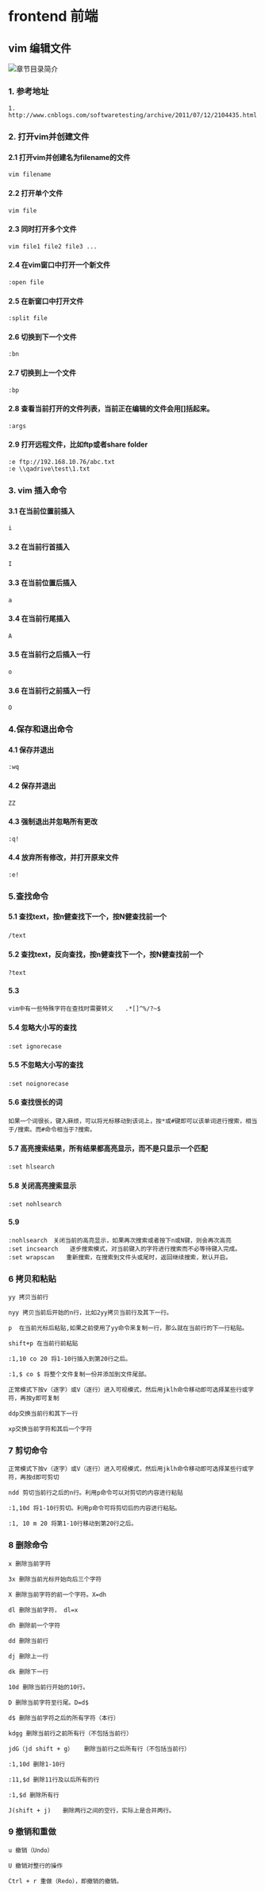 # frontend 前端
## vim 编辑文件
![章节目录简介](http://www.denglm.com/images/backtotop.png)

### 1. 参考地址

    1. http://www.cnblogs.com/softwaretesting/archive/2011/07/12/2104435.html

### 2. 打开vim并创建文件

#### 2.1 打开vim并创建名为filename的文件

    vim filename

#### 2.2 打开单个文件

    vim file

#### 2.3 同时打开多个文件

    vim file1 file2 file3 ...

#### 2.4 在vim窗口中打开一个新文件

    :open file

#### 2.5 在新窗口中打开文件

    :split file

#### 2.6 切换到下一个文件

    :bn

#### 2.7 切换到上一个文件

    :bp

#### 2.8 查看当前打开的文件列表，当前正在编辑的文件会用[]括起来。

    :args

#### 2.9 打开远程文件，比如ftp或者share folder

    :e ftp://192.168.10.76/abc.txt
    :e \\qadrive\test\1.txt

### 3. vim 插入命令
#### 3.1 在当前位置前插入

    i

#### 3.2 在当前行首插入

    I

#### 3.3 在当前位置后插入

    a

#### 3.4 在当前行尾插入

    A

#### 3.5 在当前行之后插入一行

    o

#### 3.6 在当前行之前插入一行

    O

### 4.保存和退出命令

#### 4.1 保存并退出

    :wq

#### 4.2 保存并退出

    ZZ

#### 4.3 强制退出并忽略所有更改

    :q!

#### 4.4 放弃所有修改，并打开原来文件

    :e!


### 5.查找命令

#### 5.1 查找text，按n健查找下一个，按N健查找前一个

    /text　　

#### 5.2 查找text，反向查找，按n健查找下一个，按N健查找前一个

    ?text　　

#### 5.3

    vim中有一些特殊字符在查找时需要转义　　.*[]^%/?~$

#### 5.4 忽略大小写的查找

    :set ignorecase　　

#### 5.5 不忽略大小写的查找

    :set noignorecase　　

#### 5.6 查找很长的词

    如果一个词很长，键入麻烦，可以将光标移动到该词上，按*或#键即可以该单词进行搜索，相当于/搜索。而#命令相当于?搜索。

#### 5.7 高亮搜索结果，所有结果都高亮显示，而不是只显示一个匹配

    :set hlsearch　　

#### 5.8 关闭高亮搜索显示

    :set nohlsearch　　

#### 5.9

    :nohlsearch　关闭当前的高亮显示，如果再次搜索或者按下n或N键，则会再次高亮
    :set incsearch　　逐步搜索模式，对当前键入的字符进行搜索而不必等待键入完成。
    :set wrapscan　　重新搜索，在搜索到文件头或尾时，返回继续搜索，默认开启。

### 6 拷贝和粘贴

    yy 拷贝当前行

    nyy 拷贝当前后开始的n行，比如2yy拷贝当前行及其下一行。

    p  在当前光标后粘贴,如果之前使用了yy命令来复制一行，那么就在当前行的下一行粘贴。

    shift+p 在当前行前粘贴

    :1,10 co 20 将1-10行插入到第20行之后。

    :1,$ co $ 将整个文件复制一份并添加到文件尾部。

    正常模式下按v（逐字）或V（逐行）进入可视模式，然后用jklh命令移动即可选择某些行或字符，再按y即可复制

    ddp交换当前行和其下一行

    xp交换当前字符和其后一个字符

### 7 剪切命令

    正常模式下按v（逐字）或V（逐行）进入可视模式，然后用jklh命令移动即可选择某些行或字符，再按d即可剪切

    ndd 剪切当前行之后的n行。利用p命令可以对剪切的内容进行粘贴

    :1,10d 将1-10行剪切。利用p命令可将剪切后的内容进行粘贴。

    :1, 10 m 20 将第1-10行移动到第20行之后。

### 8 删除命令

    x 删除当前字符

    3x 删除当前光标开始向后三个字符

    X 删除当前字符的前一个字符。X=dh

    dl 删除当前字符， dl=x

    dh 删除前一个字符

    dd 删除当前行

    dj 删除上一行

    dk 删除下一行

    10d 删除当前行开始的10行。

    D 删除当前字符至行尾。D=d$

    d$ 删除当前字符之后的所有字符（本行）

    kdgg 删除当前行之前所有行（不包括当前行）

    jdG（jd shift + g）   删除当前行之后所有行（不包括当前行）

    :1,10d 删除1-10行

    :11,$d 删除11行及以后所有的行

    :1,$d 删除所有行

    J(shift + j)　　删除两行之间的空行，实际上是合并两行。

### 9 撤销和重做

    u 撤销（Undo）

    U 撤销对整行的操作

    Ctrl + r 重做（Redo），即撤销的撤销。